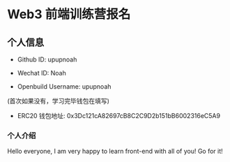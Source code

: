 # Web3 前端训练营报名

## 个人信息

* Github ID: upupnoah

* Wechat ID: Noah

* Openbuild Username: upupnoah

(首次如果没有，学习完毕钱包在填写)

* ERC20 钱包地址: 
0x3Dc121cA82697cB8C2C9D2b151bB6002316eC5A9

### 个人介绍
Hello everyone, I am very happy to learn front-end with all of you! Go for it!

